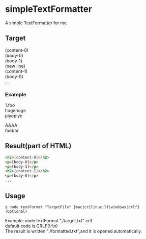 # simpleTextFormatter  
A simple TextFormatter for me.
  
## Target  
(content-0)  
(body-0)  
(body-1)  
(new line)  
(content-1)  
(body-0)  
...  
  
### Example
1.foo  
hogehoge  
piyopiyo  
  
AAAA  
foobar  

## Result(part of HTML)
```html
<h2>[content-0]</h2>
<p>[body-0]</p>
<p>[body-1]</p>
<h2>[content-1]</h2>
<p>[body-0]</p>
...
```
  
  
## Usage
```
$ node textFormat "TargetFile" [mac|cr|linux|lf|windows|crlf](Optional)
```

Example: node textFormat "./target.txt" crlf  
default code is CRLF(\\r\\n)  
The result is written "./formatted.txt",and it is opened automatically.  
